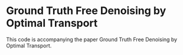 # Ground Truth Free Denoising by Optimal Transport

This code is accompanying the paper Ground Truth Free Denoising by Optimal Transport.
